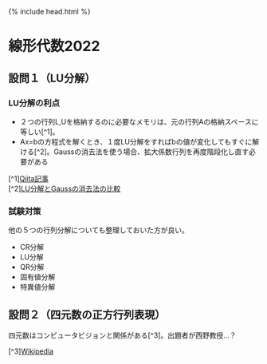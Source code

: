 {% include head.html %}

# 線形代数2022

## 設問１（LU分解）
### LU分解の利点
- ２つの行列L,Uを格納するのに必要なメモリは、元の行列Aの格納スペースに等しい[^1]。
- Ax=bの方程式を解くとき、１度LU分解をすればbの値が変化してもすぐに解ける[^2]。Gaussの消去法を使う場合、拡大係数行列を再度階段化し直す必要がある

[^1][Qiita記事](https://qiita.com/kenjihiranabe/items/11d07d3cea0325f17851)  
[^2][LU分解とGaussの消去法の比較](https://ameblo.jp/renderrender/entry-10582848651.html#:~:text=つまり，LU%20分解する理由,やり直さなくてはならない%EF%BC%8E)

### 試験対策
他の５つの行列分解についても整理しておいた方が良い。
- CR分解
- LU分解
- QR分解
- 固有値分解
- 特異値分解

## 設問２（四元数の正方行列表現）
四元数はコンピュータビジョンと関係がある[^3]。出題者が西野教授…？

[^3][Wikipedia](https://ja.wikipedia.org/wiki/四元数)